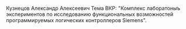 Кузнецов Александр Алексеевич 
Тема ВКР: "Комплекс лаборатоныъ экспериментов по исследованию функциональных возможностей программируемых логических контроллеров Siemens".
